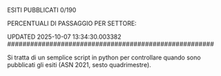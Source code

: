 ESITI PUBBLICATI 0/190 

PERCENTUALI DI PASSAGGIO PER SETTORE:

UPDATED 2025-10-07 13:34:30.003382
###################################################### 

Si tratta di un semplice script in python per controllare quando sono pubblicati gli esiti (ASN 2021, sesto quadrimestre).

